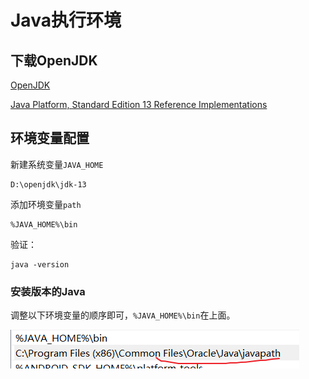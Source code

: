 # Java执行环境

## 下载OpenJDK

[OpenJDK](https://openjdk.org/)

[Java Platform, Standard Edition 13 Reference Implementations](https://jdk.java.net/java-se-ri/13)



## 环境变量配置

新建系统变量`JAVA_HOME`

```shell
D:\openjdk\jdk-13
```

添加环境变量`path`

```shell
%JAVA_HOME%\bin
```

验证：

```shell
java -version
```

### 安装版本的Java

调整以下环境变量的顺序即可，`%JAVA_HOME%\bin`在上面。

![image-20230329212621613](./Java%E7%8E%AF%E5%A2%83%E9%85%8D%E7%BD%AE.assets/image-20230329212621613.png)




